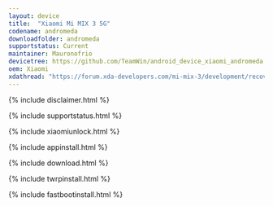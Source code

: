 ```yaml
---
layout: device
title:  "Xiaomi Mi MIX 3 5G"
codename: andromeda
downloadfolder: andromeda
supportstatus: Current
maintainer: Mauronofrio
devicetree: https://github.com/TeamWin/android_device_xiaomi_andromeda
oem: Xiaomi
xdathread: "https://forum.xda-developers.com/mi-mix-3/development/recovery-unofficial-twrp-xiaomi-mi-mix-t3941867"
---
```


{% include disclaimer.html %}

{% include supportstatus.html %}

{% include xiaomiunlock.html %}

{% include appinstall.html %}

{% include download.html %}

{% include twrpinstall.html %}

{% include fastbootinstall.html %}

